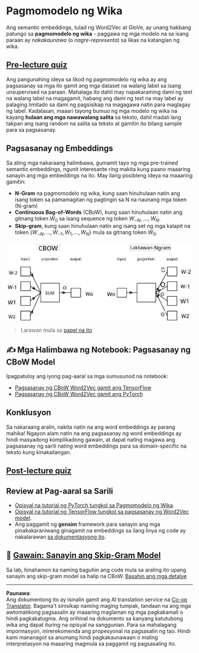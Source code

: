 <!--
CO_OP_TRANSLATOR_METADATA:
{
  "original_hash": "31b46ba1f3aa78578134d4829f88be53",
  "translation_date": "2025-08-28T02:42:03+00:00",
  "source_file": "lessons/5-NLP/15-LanguageModeling/README.md",
  "language_code": "tl"
}
-->
# Pagmomodelo ng Wika

Ang semantic embeddings, tulad ng Word2Vec at GloVe, ay unang hakbang patungo sa **pagmomodelo ng wika** - paggawa ng mga modelo na sa isang paraan ay *nakakaunawa* (o *nagre-representa*) sa likas na katangian ng wika.

## [Pre-lecture quiz](https://red-field-0a6ddfd03.1.azurestaticapps.net/quiz/115)

Ang pangunahing ideya sa likod ng pagmomodelo ng wika ay ang pagsasanay sa mga ito gamit ang mga dataset na walang label sa isang unsupervised na paraan. Mahalaga ito dahil may napakaraming dami ng text na walang label na magagamit, habang ang dami ng text na may label ay palaging limitado sa dami ng pagsisikap na magagawa natin para maglagay ng label. Kadalasan, maaari tayong bumuo ng mga modelo ng wika na kayang **hulaan ang mga nawawalang salita** sa teksto, dahil madali lang takpan ang isang random na salita sa teksto at gamitin ito bilang sample para sa pagsasanay.

## Pagsasanay ng Embeddings

Sa ating mga nakaraang halimbawa, gumamit tayo ng mga pre-trained semantic embeddings, ngunit interesante ring makita kung paano maaaring sanayin ang mga embeddings na ito. May ilang posibleng ideya na maaaring gamitin:

* **N-Gram** na pagmomodelo ng wika, kung saan hinuhulaan natin ang isang token sa pamamagitan ng pagtingin sa N na naunang mga token (N-gram)
* **Continuous Bag-of-Words** (CBoW), kung saan hinuhulaan natin ang gitnang token $W_0$ sa isang sequence ng token $W_{-N}$, ..., $W_N$.
* **Skip-gram**, kung saan hinuhulaan natin ang isang set ng mga kalapit na token {$W_{-N},\dots, W_{-1}, W_1,\dots, W_N$} mula sa gitnang token $W_0$.

![larawan mula sa papel tungkol sa pag-convert ng mga salita sa vectors](../../../../../translated_images/example-algorithms-for-converting-words-to-vectors.fbe9207a726922f6f0f5de66427e8a6eda63809356114e28fb1fa5f4a83ebda7.tl.png)

> Larawan mula sa [papel na ito](https://arxiv.org/pdf/1301.3781.pdf)

## ✍️ Mga Halimbawa ng Notebook: Pagsasanay ng CBoW Model

Ipagpatuloy ang iyong pag-aaral sa mga sumusunod na notebook:

* [Pagsasanay ng CBoW Word2Vec gamit ang TensorFlow](CBoW-TF.ipynb)
* [Pagsasanay ng CBoW Word2Vec gamit ang PyTorch](CBoW-PyTorch.ipynb)

## Konklusyon

Sa nakaraang aralin, nakita natin na ang word embeddings ay parang mahika! Ngayon alam natin na ang pagsasanay ng word embeddings ay hindi masyadong komplikadong gawain, at dapat nating magawa ang pagsasanay ng sarili nating word embeddings para sa domain-specific na teksto kung kinakailangan.

## [Post-lecture quiz](https://red-field-0a6ddfd03.1.azurestaticapps.net/quiz/215)

## Review at Pag-aaral sa Sarili

* [Opisyal na tutorial ng PyTorch tungkol sa Pagmomodelo ng Wika](https://pytorch.org/tutorials/beginner/nlp/word_embeddings_tutorial.html).
* [Opisyal na tutorial ng TensorFlow tungkol sa pagsasanay ng Word2Vec model](https://www.TensorFlow.org/tutorials/text/word2vec).
* Ang paggamit ng **gensim** framework para sanayin ang mga pinakakaraniwang ginagamit na embeddings sa ilang linya ng code ay nakalarawan [sa dokumentasyong ito](https://pytorch.org/tutorials/beginner/nlp/word_embeddings_tutorial.html).

## 🚀 [Gawain: Sanayin ang Skip-Gram Model](lab/README.md)

Sa lab, hinahamon ka naming baguhin ang code mula sa araling ito upang sanayin ang skip-gram model sa halip na CBoW. [Basahin ang mga detalye](lab/README.md)

---

**Paunawa**:  
Ang dokumentong ito ay isinalin gamit ang AI translation service na [Co-op Translator](https://github.com/Azure/co-op-translator). Bagama't sinisikap naming maging tumpak, tandaan na ang mga awtomatikong pagsasalin ay maaaring maglaman ng mga pagkakamali o hindi pagkakatugma. Ang orihinal na dokumento sa kanyang katutubong wika ang dapat ituring na opisyal na sanggunian. Para sa mahalagang impormasyon, inirerekomenda ang propesyonal na pagsasalin ng tao. Hindi kami mananagot sa anumang hindi pagkakaunawaan o maling interpretasyon na maaaring magmula sa paggamit ng pagsasaling ito.